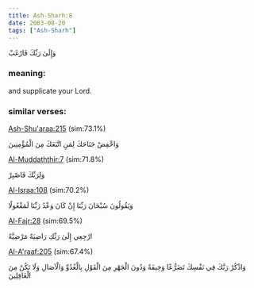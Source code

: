 ```yaml
---
title: Ash-Sharh:8
date: 2003-08-20
tags: ["Ash-Sharh"]
---
```

وَإِلَىٰ رَبِّكَ فَارْغَبْ
### meaning: 
and supplicate your Lord.
### similar verses: 

[Ash-Shu'araa:215](/26/215) (sim:73.1%)

وَاخْفِضْ جَنَاحَكَ لِمَنِ اتَّبَعَكَ مِنَ الْمُؤْمِنِينَ

[Al-Muddaththir:7](/74/7) (sim:71.8%)

وَلِرَبِّكَ فَاصْبِرْ

[Al-Israa:108](/17/108) (sim:70.2%)

وَيَقُولُونَ سُبْحَانَ رَبِّنَا إِنْ كَانَ وَعْدُ رَبِّنَا لَمَفْعُولًا

[Al-Fajr:28](/89/28) (sim:69.5%)

ارْجِعِي إِلَىٰ رَبِّكِ رَاضِيَةً مَرْضِيَّةً

[Al-A'raaf:205](/7/205) (sim:67.4%)

وَاذْكُرْ رَبَّكَ فِي نَفْسِكَ تَضَرُّعًا وَخِيفَةً وَدُونَ الْجَهْرِ مِنَ الْقَوْلِ بِالْغُدُوِّ وَالْآصَالِ وَلَا تَكُنْ مِنَ الْغَافِلِينَ

